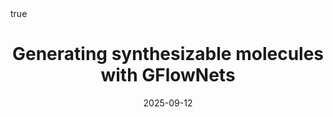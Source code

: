 ---
title: "Generating synthesizable molecules with GFlowNets"  
date: "2025-09-12"  
summary: ""  
description: ""  
draft: true
toc: false  
readTime: true  
autonumber: false  
math: true  
tags: []
showTags: false  
hideBackToTop: false
---